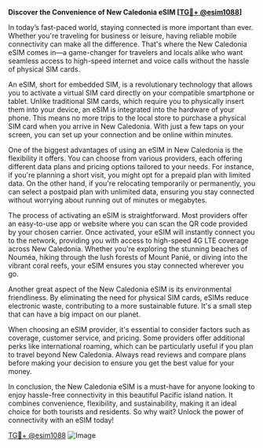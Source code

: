 **Discover the Convenience of New Caledonia eSIM [[TG💪+ @esim1088](https://t.me/s/esim1088)]**

In today’s fast-paced world, staying connected is more important than ever. Whether you're traveling for business or leisure, having reliable mobile connectivity can make all the difference. That's where the New Caledonia eSIM comes in—a game-changer for travelers and locals alike who want seamless access to high-speed internet and voice calls without the hassle of physical SIM cards.

An eSIM, short for embedded SIM, is a revolutionary technology that allows you to activate a virtual SIM card directly on your compatible smartphone or tablet. Unlike traditional SIM cards, which require you to physically insert them into your device, an eSIM is integrated into the hardware of your phone. This means no more trips to the local store to purchase a physical SIM card when you arrive in New Caledonia. With just a few taps on your screen, you can set up your connection and be online within minutes.

One of the biggest advantages of using an eSIM in New Caledonia is the flexibility it offers. You can choose from various providers, each offering different data plans and pricing options tailored to your needs. For instance, if you're planning a short visit, you might opt for a prepaid plan with limited data. On the other hand, if you're relocating temporarily or permanently, you can select a postpaid plan with unlimited data, ensuring you stay connected without worrying about running out of minutes or megabytes.

The process of activating an eSIM is straightforward. Most providers offer an easy-to-use app or website where you can scan the QR code provided by your chosen carrier. Once activated, your eSIM will instantly connect you to the network, providing you with access to high-speed 4G LTE coverage across New Caledonia. Whether you're exploring the stunning beaches of Nouméa, hiking through the lush forests of Mount Panié, or diving into the vibrant coral reefs, your eSIM ensures you stay connected wherever you go.

Another great aspect of the New Caledonia eSIM is its environmental friendliness. By eliminating the need for physical SIM cards, eSIMs reduce electronic waste, contributing to a more sustainable future. It's a small step that can have a big impact on our planet.

When choosing an eSIM provider, it's essential to consider factors such as coverage, customer service, and pricing. Some providers offer additional perks like international roaming, which can be particularly useful if you plan to travel beyond New Caledonia. Always read reviews and compare plans before making your decision to ensure you get the best value for your money.

In conclusion, the New Caledonia eSIM is a must-have for anyone looking to enjoy hassle-free connectivity in this beautiful Pacific island nation. It combines convenience, flexibility, and sustainability, making it an ideal choice for both tourists and residents. So why wait? Unlock the power of connectivity with an eSIM today! 

[TG💪+ @esim1088](https://t.me/s/esim1088) ![Image](https://i.postimg.cc/Y0z9fWf4/image.png)